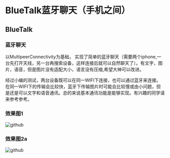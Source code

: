 BlueTalk蓝牙聊天（手机之间）
==============================

BlueTalk
----------------


### 蓝牙聊天

  以MultipeerConnectivity为基础， 实现了简单的蓝牙聊天（需要两个iphone,一台先打开天线，另一台再搜索设备，这样连接后就可以自然聊天了）。有文字，图片，语音，但是图片没有适配大小，语言没有压缩,希望大神可以改进。 

 经过小编的测试，两台设备既可以在同一WIFI下连接，也可以通过蓝牙来连接。在同一WIFI下的传输会比较快，蓝牙下传输图片时可能会比较慢或由小问题，但是还是可以文字和语音通讯。总的来说基本通讯功能是能够实现。有兴趣的同学请来参考参考。 

### 效果图1
![github](https://github.com/lihongli528628/BlueTalk/blob/master/效果图1.png "效果图1")


### 效果图2a
![github](https://github.com/lihongli528628/BlueTalk/blob/master/效果图2.png "效果图2")



